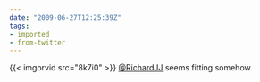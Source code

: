 ```yaml
---
date: "2009-06-27T12:25:39Z"
tags:
- imported
- from-twitter
---
```

{{< imgorvid src="8k7i0" >}}  [@RichardJJ](/twitter/#/RichardJJ) seems fitting somehow
